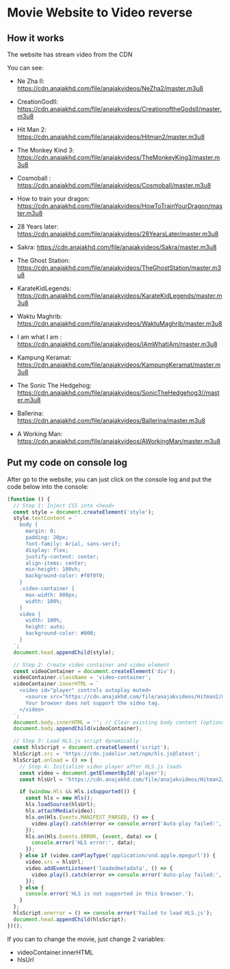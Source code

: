 # Movie Website to Video reverse

## How it works

The website has stream video from the CDN

You can see:

- Ne Zha II: https://cdn.anajakhd.com/file/anajakvideos/NeZha2/master.m3u8

- CreationGodII: https://cdn.anajakhd.com/file/anajakvideos/CreationoftheGodsII/master.m3u8

- Hit Man 2: https://cdn.anajakhd.com/file/anajakvideos/Hitman2/master.m3u8 

- The Monkey Kind 3: https://cdn.anajakhd.com/file/anajakvideos/TheMonkeyKing3/master.m3u8

- Cosmoball : https://cdn.anajakhd.com/file/anajakvideos/Cosmoball/master.m3u8

- How to train your dragon: https://cdn.anajakhd.com/file/anajakvideos/HowToTrainYourDragon/master.m3u8

- 28 Years later: https://cdn.anajakhd.com/file/anajakvideos/28YearsLater/master.m3u8

- Sakra: https://cdn.anajakhd.com/file/anajakvideos/Sakra/master.m3u8

- The Ghost Station: https://cdn.anajakhd.com/file/anajakvideos/TheGhostStation/master.m3u8

- KarateKidLegends: https://cdn.anajakhd.com/file/anajakvideos/KarateKidLegends/master.m3u8

- Waktu Maghrib: https://cdn.anajakhd.com/file/anajakvideos/WaktuMaghrib/master.m3u8

- I am what I am : https://cdn.anajakhd.com/file/anajakvideos/IAmWhatIAm/master.m3u8

- Kampung Keramat: https://cdn.anajakhd.com/file/anajakvideos/KampungKeramat/master.m3u8

- The Sonic The Hedgehog: https://cdn.anajakhd.com/file/anajakvideos/SonicTheHedgehog3//master.m3u8

- Ballerina: https://cdn.anajakhd.com/file/anajakvideos/Ballerina/master.m3u8

- A Working Man: https://cdn.anajakhd.com/file/anajakvideos/AWorkingMan/master.m3u8


## Put my code on console log

After go to the website, you can just click on the console log and put the code below into the console:

```javascript
(function () {
  // Step 1: Inject CSS into <head>
  const style = document.createElement('style');
  style.textContent = `
    body {
      margin: 0;
      padding: 20px;
      font-family: Arial, sans-serif;
      display: flex;
      justify-content: center;
      align-items: center;
      min-height: 100vh;
      background-color: #f0f0f0;
    }
    .video-container {
      max-width: 800px;
      width: 100%;
    }
    video {
      width: 100%;
      height: auto;
      background-color: #000;
    }
  `;
  document.head.appendChild(style);

  // Step 2: Create video container and video element
  const videoContainer = document.createElement('div');
  videoContainer.className = 'video-container';
  videoContainer.innerHTML = `
    <video id="player" controls autoplay muted>
      <source src="https://cdn.anajakhd.com/file/anajakvideos/Hitman2/master.m3u8" type="application/x-mpegURL">
      Your browser does not support the video tag.
    </video>
  `;
  document.body.innerHTML = ''; // Clear existing body content (optional, remove if you want to append)
  document.body.appendChild(videoContainer);

  // Step 3: Load HLS.js script dynamically
  const hlsScript = document.createElement('script');
  hlsScript.src = 'https://cdn.jsdelivr.net/npm/hls.js@latest';
  hlsScript.onload = () => {
    // Step 4: Initialize video player after HLS.js loads
    const video = document.getElementById('player');
    const hlsUrl = 'https://cdn.anajakhd.com/file/anajakvideos/Hitman2/master.m3u8';

    if (window.Hls && Hls.isSupported()) {
      const hls = new Hls();
      hls.loadSource(hlsUrl);
      hls.attachMedia(video);
      hls.on(Hls.Events.MANIFEST_PARSED, () => {
        video.play().catch(error => console.error('Auto-play failed:', error));
      });
      hls.on(Hls.Events.ERROR, (event, data) => {
        console.error('HLS error:', data);
      });
    } else if (video.canPlayType('application/vnd.apple.mpegurl')) {
      video.src = hlsUrl;
      video.addEventListener('loadedmetadata', () => {
        video.play().catch(error => console.error('Auto-play failed:', error));
      });
    } else {
      console.error('HLS is not supported in this browser.');
    }
  };
  hlsScript.onerror = () => console.error('Failed to load HLS.js');
  document.head.appendChild(hlsScript);
})();
```

If you can to change the movie, just change 2 variables:

- videoContainer.innerHTML 
- hlsUrl 
